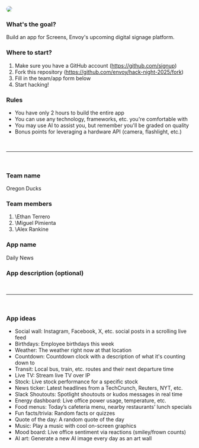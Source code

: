 <img src="./_assets/banner.png" style="border-radius: 10px" />

### What's the goal?

Build an app for Screens, Envoy's upcoming digital signage platform.

### Where to start?

1. Make sure you have a GitHub account (https://github.com/signup)
2. Fork this repository (https://github.com/envoy/hack-night-2025/fork)
3. Fill in the team/app form below
4. Start hacking!

### Rules

- You have only 2 hours to build the entire app
- You can use any technology, frameworks, etc. you're comfortable with
- You may use AI to assist you, but remember you'll be graded on quality
- Bonus points for leveraging a hardware API (camera, flashlight, etc.)

<br/>

---

<br/>

### Team name

Oregon Ducks

### Team members

1. \Ethan Terrero
2. \Miguel Pimienta 
3. \Alex Rankine

### App name

Daily News

### App description (optional)

<!-- App description -->

<br/>

---

<br/>

### App ideas

- Social wall: Instagram, Facebook, X, etc. social posts in a scrolling live feed
- Birthdays: Employee birthdays this week
- Weather: The weather right now at that location
- Countdown: Countdown clock with a description of what it's counting down to
- Transit: Local bus, train, etc. routes and their next departure time
- Live TV: Stream live TV over IP
- Stock: Live stock performance for a specific stock
- News ticker: Latest headlines from a TechCrunch, Reuters, NYT, etc.
- Slack Shoutouts: Spotlight shoutouts or kudos messages in real time
- Energy dashboard: Live office power usage, temperature, etc.
- Food menus: Today’s cafeteria menu, nearby restaurants’ lunch specials
- Fun facts/trivia: Random facts or quizzes
- Quote of the day: A random quote of the day
- Music: Play a music with cool on-screen graphics
- Mood board: Live office sentiment via reactions (smiley/frown counts)
- AI art: Generate a new AI image every day as an art wall
